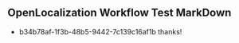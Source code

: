 ## OpenLocalization Workflow Test MarkDown
* b34b78af-1f3b-48b5-9442-7c139c16af1b 
thanks!<!--HONumber=Mar16_HO2-->
